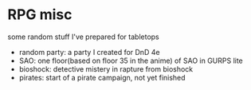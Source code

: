 # RPG misc
some random stuff I've prepared for tabletops

* random party: a party I created for DnD 4e
* SAO: one floor(based on floor 35 in the anime) of SAO in GURPS lite
* bioshock: detective mistery in rapture from bioshock
* pirates: start of a pirate campaign, not yet finished